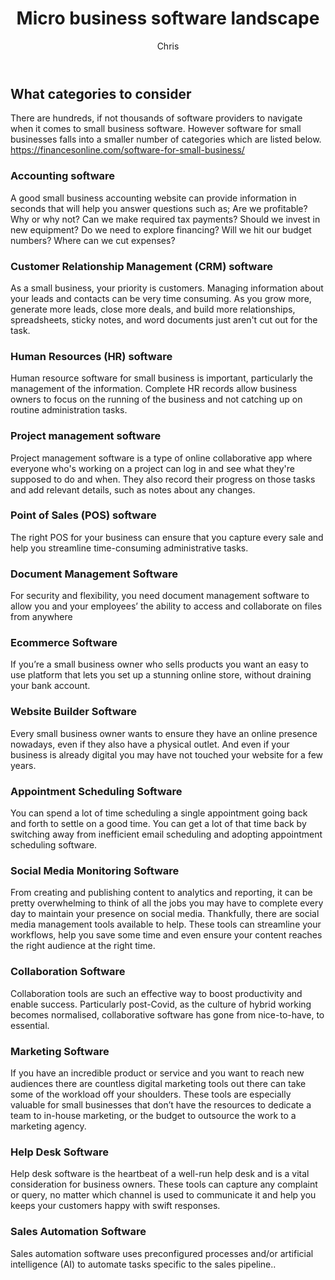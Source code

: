 ﻿---
layout: post
title:  "Micro business software landscape"
author: Chris
categories: [General]
image: assets/images/options.jpeg
featured: false

---
## What categories to consider

There are hundreds, if not thousands of software providers to navigate when it comes to small business software. However software for small businesses falls into a smaller number of categories which are listed below. 
https://financesonline.com/software-for-small-business/

### Accounting software
A good small business accounting website can provide information in seconds that will help you answer questions such as; Are we profitable? Why or why not? Can we make required tax payments? Should we invest in new equipment? Do we need to explore financing? Will we hit our budget numbers? Where can we cut expenses?

### Customer Relationship Management (CRM) software
As a small business, your priority is customers. Managing information about your leads and contacts can be very time consuming. As you grow more, generate more leads, close more deals, and build more relationships, spreadsheets, sticky notes, and word documents just aren't cut out for the task.
### Human Resources (HR) software
Human resource software for small business is important, particularly the management of the information. Complete HR records allow business owners to focus on the running of the business and not catching up on routine administration tasks.
### Project management software
Project management software is a type of online collaborative app where everyone who's working on a project can log in and see what they're supposed to do and when. They also record their progress on those tasks and add relevant details, such as notes about any changes.
### Point of Sales (POS) software
The right POS for your business can ensure that you capture every sale and help you streamline time-consuming administrative tasks.
### Document Management Software
For security and flexibility, you need document management software to allow you and your employees’ the ability to access and collaborate on files from anywhere
### Ecommerce Software
If you’re a small business owner who sells products you want an easy to use platform that lets you set up a stunning online store, without draining your bank account.
### Website Builder Software
Every small business owner wants to ensure they have an online presence nowadays, even if they also have a physical outlet. And even if your business is already digital you may have not touched your website for a few years.
### Appointment Scheduling Software
You can spend a lot of time scheduling a single appointment going back and forth to settle on a good time. You can get a lot of that time back by switching away from inefficient email scheduling and adopting appointment scheduling software.
### Social Media Monitoring Software
From creating and publishing content to analytics and reporting, it can be pretty overwhelming to think of all the jobs you may have to complete every day to maintain your presence on social media. Thankfully, there are social media management tools available to help. These tools can streamline your workflows, help you save some time and even ensure your content reaches the right audience at the right time.
### Collaboration Software
Collaboration tools are such an effective way to boost productivity and enable success. Particularly post-Covid, as the culture of hybrid working becomes normalised, collaborative software has gone from nice-to-have, to essential.
### Marketing Software
If you have an incredible product or service and you want to reach new audiences there are countless digital marketing tools out there can take some of the workload off your shoulders. These tools are especially valuable for small businesses that don’t have the resources to dedicate a team to in-house marketing, or the budget to outsource the work to a marketing agency.
### Help Desk Software
Help desk software is the heartbeat of a well-run help desk and is a vital consideration for business owners. These tools can capture any complaint or query, no matter which channel is used to communicate it and help you keeps your customers happy with swift responses. 
### Sales Automation Software
Sales automation software uses preconfigured processes and/or artificial intelligence (AI) to automate tasks specific to the sales pipeline..
